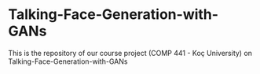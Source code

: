 # Talking-Face-Generation-with-GANs
This is the repository of our course project (COMP 441 - Koç University) on Talking-Face-Generation-with-GANs
